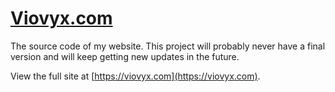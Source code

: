# [Viovyx.com](https://viovyx.com)
The source code of my website. This project will probably never have a final version and will keep getting new updates in the future.

View the full site at [https://viovyx.com](https://viovyx.com).
